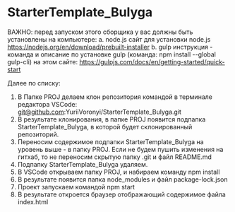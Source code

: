 # StarterTemplate_Bulyga
ВАЖНО: перед запуском этого сборщика у вас должны быть установлены на компьютере:
а. node.js
   сайт для установки node.js
   https://nodejs.org/en/download/prebuilt-installer
b. gulp
   инструкция - команда и описание по установке gulp (команда: npm install --global gulp-cli) на этом сайте:
   https://gulpjs.com/docs/en/getting-started/quick-start

Далее по списку:
1. В Папке PROJ делаем клон репозитория командой в терминале редактора VSCode: git@github.com:YuriiVoronyi/StarterTemplate_Bulyga.git
2. В результате клонирования, в папке PROJ появится подпапка StarterTemplate_Bulyga, в которой будет склонированный репозиторий.
3. Переносим содержимое подпапки StarterTemplate_Bulyga на уровень выше - в папку PROJ. Если не будем пушить изменения на гитхаб, то не переносим скрытую папку .git и файл README.md
4. Подпапку StarterTemplate_Bulyga удаляем.
5. В VSCode открываем папку PROJ, и набираем команду npm install
6. В результате появится папка node_modules и файл package-lock.json
7. Проект запускаем командой npm start
8. В результате откроется браузер отображающий содержимое файла index.html